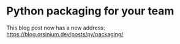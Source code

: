 # Python packaging for your team

This blog post now has a new address: <https://blog.orsinium.dev/posts/py/packaging/>
